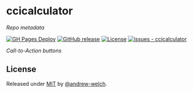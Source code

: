 # ccicalculator




_Repo metadata_

[![GH Pages Deploy](https://github.com/andrew-welch/ccicalculator/workflows/GH%20Pages%20Deploy/badge.svg)](https://github.com/andrew-welch/ccicalculator/actions?query=workflow:"GH+Pages+Deploy")
[![GitHub release](https://img.shields.io/github/release/andrew-welch/ccicalculator?include_prereleases=&sort=semver&color=blue)](https://github.com/andrew-welch/ccicalculator/releases/)
[![License](https://img.shields.io/badge/License-MIT-blue)](#license)
[![issues - ccicalculator](https://img.shields.io/github/issues/andrew-welch/ccicalculator)](https://github.com/andrew-welch/ccicalculator/issues)

_Call-to-Action buttons_

<div align="center">





</div>



## License

Released under [MIT](/LICENSE) by [@andrew-welch](https://github.com/andrew-welch).
